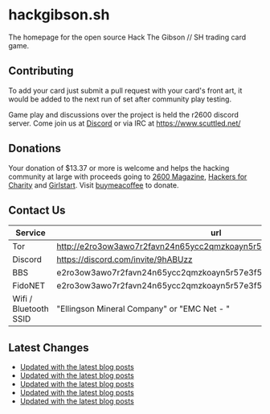 # hackgibson.sh
The homepage for the open source Hack The Gibson // SH trading card game.


## Contributing

To add your card just submit a pull request with your card's front art, it would be added to the next run of set after community play testing.

Game play and discussions over the project is held the r2600 discord server. Come join us at [Discord](https://discord.com/invite/9hABUzz) or via IRC at https://www.scuttled.net/


## Donations

Your donation of $13.37 or more is welcome and helps the hacking community at large with proceeds going to [2600 Magazine](https://2600.com/), [Hackers for Charity](https://hackersforcharity.org) and [Girlstart](https://girlstart.org).  Visit [buymeacoffee](https://www.buymeacoffee.com/hackgibson.sh) to donate.


## Contact Us

Service | url
-|-
Tor | http://e2ro3ow3awo7r2favn24n65ycc2qmzkoayn5r57e3f56nvjwdcgg32ad.onion
Discord | https://discord.com/invite/9hABUzz
BBS | e2ro3ow3awo7r2favn24n65ycc2qmzkoayn5r57e3f56nvjwdcgg32ad.onion:23
FidoNET | e2ro3ow3awo7r2favn24n65ycc2qmzkoayn5r57e3f56nvjwdcgg32ad.onion:24554
Wifi / Bluetooth SSID | "Ellingson Mineral Company" or "EMC Net - <fidonet address>"

## Latest Changes
<!-- BLOG-POST-LIST:START -->
- [Updated with the latest blog posts](https://github.com/DFW2600/hackgibson.sh/commit/b65f212b7eb74efd8f385fae42cff48e8c643499)
- [Updated with the latest blog posts](https://github.com/DFW2600/hackgibson.sh/commit/f80372d771d7b3ebe57686ce977ac48eb5d6d195)
- [Updated with the latest blog posts](https://github.com/DFW2600/hackgibson.sh/commit/8f185b01c13ce9e119e233c4a6cc08e65fdbf8b7)
- [Updated with the latest blog posts](https://github.com/DFW2600/hackgibson.sh/commit/a0564534b954b935f8102d7ab0580b24ed280c9f)
- [Updated with the latest blog posts](https://github.com/DFW2600/hackgibson.sh/commit/ed91997d226c2b3bcdee36a097e28d9ea644cf3b)
<!-- BLOG-POST-LIST:END -->
